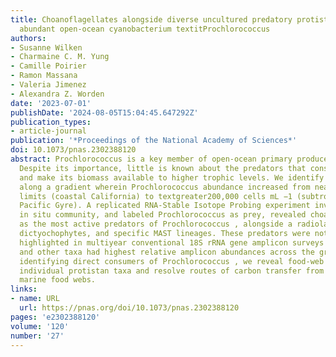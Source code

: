 ```yaml
---
title: Choanoflagellates alongside diverse uncultured predatory protists consume the
  abundant open-ocean cyanobacterium textitProchlorococcus
authors:
- Susanne Wilken
- Charmaine C. M. Yung
- Camille Poirier
- Ramon Massana
- Valeria Jimenez
- Alexandra Z. Worden
date: '2023-07-01'
publishDate: '2024-08-05T15:04:45.647292Z'
publication_types:
- article-journal
publication: '*Proceedings of the National Academy of Sciences*'
doi: 10.1073/pnas.2302388120
abstract: Prochlorococcus is a key member of open-ocean primary producer communities.
  Despite its importance, little is known about the predators that consume this cyanobacterium
  and make its biomass available to higher trophic levels. We identify potential predators
  along a gradient wherein Prochlorococcus abundance increased from near detection
  limits (coastal California) to textgreater200,000 cells mL −1 (subtropical North
  Pacific Gyre). A replicated RNA-Stable Isotope Probing experiment involving the
  in situ community, and labeled Prochlorococcus as prey, revealed choanoflagellates
  as the most active predators of Prochlorococcus , alongside a radiolarian, chrysophytes,
  dictyochophytes, and specific MAST lineages. These predators were not appropriately
  highlighted in multiyear conventional 18S rRNA gene amplicon surveys where dinoflagellates
  and other taxa had highest relative amplicon abundances across the gradient. In
  identifying direct consumers of Prochlorococcus , we reveal food-web linkages of
  individual protistan taxa and resolve routes of carbon transfer from the base of
  marine food webs.
links:
- name: URL
  url: https://pnas.org/doi/10.1073/pnas.2302388120
pages: 'e2302388120'
volume: '120'
number: '27'
---
```

